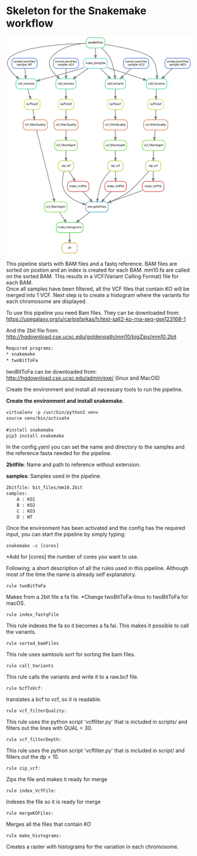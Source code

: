 # Skeleton for the Snakemake workflow

![Workflow overview](results/dag.svg)

This pipeline starts with BAM files and a fastq reference. BAM files are sorted on postion and an index is created for each BAM. 
mm10.fa are called on the sorted BAM. This results in a VCF(Variant Calling Format) file for each BAM.  
Once all samples have been filtered, all the VCF files that contain KO will be merged into 1 VCF. Next step is to create a histogram where the variants
for each chromosome are displayed.

To use this pipeline you need Bam files. They can be downloaded from: 
https://usegalaxy.org/u/carlosfarkas/h/test-sall2-ko-rna-seq-gse123168-1

And the 2bit file from:
http://hgdownload.cse.ucsc.edu/goldenpath/mm10/bigZips/mm10.2bit

```diff
Required programs:
* snakemake
* twoBitToFa 
```

twoBitToFa can be downloaded from: http://hgdownload.cse.ucsc.edu/admin/exe/ (linux and MacOS)

Create the environment and install all necessary tools to run the pipeline.

**Create the environment and install snakemake.**
```
virtualenv -p /usr/bin/python3 venv
source venv/bin/activate

#install snakemake
pip3 install snakemake
```

In the config.yaml you can set the name and directory to the samples and the
reference fasta needed for the pipeline. 



**2bitfile**: Name and path to reference without extension.

**samples**: Samples used in the pipeline.

```
2bitfile: bit_files/mm10.2bit
samples:
    A : KO1
    B : KO2
    C : KO3
    D : WT  
```

Once the environment has been activated and the config has the required input,
you can start the pipeline by simply typing:  

```
snakemake -c [cores]
```

*Add for [cores] the number of cores you want to use.

Following; a short description of all the rules used in this pipeline.
Although most of the time the name is already self explanatory.

```
rule twoBitToFa
```
Makes from a 2bit file a fa file. 
*Change twoBitToFa-linux to twoBitToFa for macOS.

```
rule index_fastqFile
```
This rule indexes the fa so it becomes a fa.fai. This makes it 
possible to call the variants.

```
rule sorted_bamFiles
```
This rule uses samtools sort for sorting the bam files.

```
rule call_Variants
```
This rule calls the variants and write it to a raw.bcf file. 

```
rule bcfToVcf:
```
translates a bcf to vcf, so it is readable.

```
rule vcf_filterQuality:
```

This rule uses the python script 'vcffilter.py' that is included in scripts/ and filters out the 
lines with QUAL < 30. 

```
rule vcf_filterDepth:
```
This rule uses the python script 'vcffilter.py' that is included in script/ and filters out the 
dp < 10. 
```
rule zip_vcf:
```
Zips the file and makes it ready for merge

```
rule index_VcfFile:
```
Indexes the file so it is ready for merge
```
rule mergeKOFiles:
```
Merges all the files that contain *KO*

```
rule make_histograms:
```
Creates a raster with histograms for the variation in each chromosome. 

